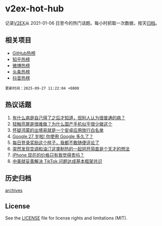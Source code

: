 # v2ex-hot-hub

 记录[V2EX](https://www.v2ex.com/)从 2021-01-06 日至今的热门话题。每小时抓取一次数据，按天[归档](archives)。
 
 ## 相关项目

- [GitHub热榜](https://github.com/lonnyzhang423/github-hot-hub)
- [知乎热榜](https://github.com/lonnyzhang423/zhihu-hot-hub)
- [微博热榜](https://github.com/lonnyzhang423/weibo-hot-hub)
- [头条热榜](https://github.com/lonnyzhang423/toutiao-hot-hub)
- [抖音热榜](https://github.com/lonnyzhang423/douyin-hot-hub)


 `更新时间：2025-09-27 11:22:04 +0800`

## 热议话题

1. [有什么病是自己得了之后才知道，但别人认为很普通的病？](https://www.v2ex.com/t/1161985)
1. [轻触亮屏是很难做？为什么国产手机似乎很少做这个](https://www.v2ex.com/t/1161971)
1. [怀疑鸿蒙的出境易就是一个安卓应用放行白名单](https://www.v2ex.com/t/1162082)
1. [Google 27 岁啦! 你使用 Google 多久了？](https://www.v2ex.com/t/1162149)
1. [每日登录奖励这个样子，我都不敢随便评论了](https://www.v2ex.com/t/1161989)
1. [突然发现空调和油汀这类制热的一起同开简直是个天才的想法](https://www.v2ex.com/t/1162009)
1. [iPhone 现在的价格只有我觉得贵吗？](https://www.v2ex.com/t/1162101)
1. [中美就妥善解决 TikTok 问题达成基本框架共识](https://www.v2ex.com/t/1162095)

## 历史归档

[archives](archives)

## License

See the [LICENSE](LICENSE) file for license rights and limitations (MIT).
